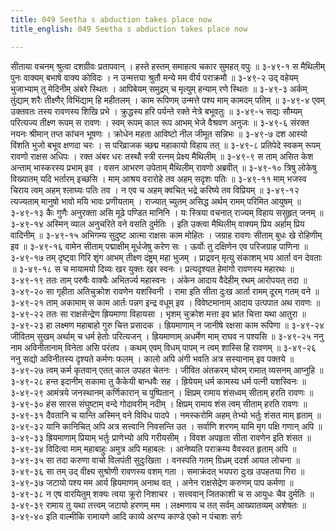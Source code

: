 ```yaml
---
title: 049 Seetha s abduction takes place now
title_english: 049 Seetha s abduction takes place now

---
```

<div class="audioEmbed"  caption="श्रीराम-हरिसीताराममूर्ति-घनपाठिभ्यां वचनम्" src="https://archive.org/download/Ramayana-recitation-Sriram-harisItArAmamUrti-Ghanapaati-v2/Kanda_3/Kanda_3_ARK-049-Sitaa_Apaharnam.mp3"></div>
सीताया वचनम् श्रुत्वा दशग्रीवः प्रतापवान् ।  
हस्ते हस्तम् समाहत्य चकार सुमहत् वपुः ॥ ३-४९-१  
स मैथिलीम् पुनः वाक्यम् बभाषे वाक्य कोविदः ।  
न उन्मत्तया श्रुतौ मन्ये मम वीर्य पराक्रमौ ॥ ३-४९-२  
उद् वहेयम् भुजाभ्याम् तु मेदिनीम् अंबरे स्थितः ।  
आपिबेयम् समुद्रम् च मृत्युम् हन्याम् रणे स्थितः ॥ ३-४९-३  
अर्कम् तुंद्याम् शरैः तीक्ष्णैर् विभिंद्याम् हि महीतलम् ।  
काम रूपिणम् उन्मत्ते पश्य माम् कामदम् पतिम् ॥ ३-४९-४  
एवम् उक्तवतः तस्य रावणस्य शिखि प्रभे ।  
क्रुद्धस्य हरि पर्यन्ते रक्ते नेत्रे बभूवतुः ॥ ३-४९-५  
सद्यः सौम्यम् परित्यज्य तीक्ष्ण रूपम् स रावणः ।  
स्वम् रूपम् काल रूप आभम् भेजे वैश्रवण अनुजः ॥ ३-४९-६  
संरक्त नयनः श्रीमान् तप्त कांचन भूषणः ।  
क्रोधेन महता आविष्टो नील जीमूत सन्निभः ॥ ३-४९-७  
दश आस्यो विंशति भुजो बभूव क्षणदा चरः ।  
स परिव्राजक च्छद्म महाकायो विहाय तत् ॥ ३-४९-८  
प्रतिपेदे स्वकम् रूपम् रावणो राक्षस अधिपः ।  
रक्त अंबर धरः तस्थौ स्त्री रत्नम् प्रेक्ष्य मैथिलीम् ॥ ३-४९-९  
स ताम् असित केश अन्ताम् भास्करस्य प्रभाम् इव ।  
वसन आभरण उपेताम् मैथिलीम् रावणो अब्रवीत् ॥ ३-४९-१०  
त्रिषु लोकेषु विख्यातम् यदि भर्तारम् इच्छसि ।  
माम् आश्रय वरारोहे तव अहम् सदृशः पतिः ॥ ३-४९-११  
माम् भजस्व चिराय त्वम् अहम् श्लाघ्यः पतिः तव ।  
न एव च अहम् क्वचित् भद्रे करिष्ये तव विप्रियम् ॥ ३-४९-१२  
त्यज्यताम् मानुषो भावो मयि भावः प्रणीयताम् ।  
राज्यात् च्युतम् असिद्ध अर्थम् रामम् परिमित आयुषम् ॥ ३-४९-१३  
कैः गुणैः अनुरक्ता असि मूढे पण्डित मानिनि ।  
यः स्त्रिया वचनात् राज्यम् विहाय ससुहृत् जनम् ॥ ३-४९-१४  
अस्मिन् व्याल अनुचरिते वने वसति दुर्मतिः ।  
इति उक्त्वा मैथिलीम् वाक्यम् प्रिय अर्हाम् प्रिय वादिनीम् ॥ ३-४९-१५  
अभिगम्य सुदुष्ट आत्मा राक्षसः काम मोहितः ।  
जग्राह रावणः सीताम् बुधः खे रोहिणीम् इव ॥ ३-४९-१६  
वामेन सीताम् पद्माक्षीम् मूर्धजेषु करेण सः ।  
ऊर्वोः तु दक्षिणेन एव परिजग्राह पाणिना ॥ ३-४९-१७  
तम् दृष्ट्वा गिरि शृंग आभम् तीक्ष्ण दंष्ट्रम् महा भुजम् ।  
प्राद्रवन् मृत्यु संकाशम् भय आर्ता वन देवताः ॥ ३-४९-१८  
स च मायामयो दिव्यः खर युक्तः खर स्वनः ।  
प्रत्यदृश्यत हेमांगो रावणस्य महारथः ॥ ३-४९-१९  
ततः ताम् परुषैः वाक्यैः अभितर्ज्य महास्वनः ।  
अंकेन आदाय वैदेहीम् रथम् आरोपयत् तदा ॥ ३-४९-२०  
सा गृहीता अतिचुक्रोश रावणेन यशस्विनी ।  
रामा इति सीता दुःख आर्ता रामम् दूरम् गतम् वने ॥ ३-४९-२१  
ताम् अकामाम् स काम आर्तः पन्नग इन्द्र वधूम् इव ।  
विवेष्टमानाम् आदाय उत्पपात अथ रावणः ॥ ३-४९-२२  
ततः सा राक्षसेन्द्रेण ह्रियमाणा विहायसा ।  
भृशम् चुक्रोश मत्ता इव भ्रांत चित्ता यथा आतुरा ॥ ३-४९-२३  
हा लक्ष्मण महाबाहो गुरु चित्त प्रसादक ।  
ह्रियमाणाम् न जानीषे रक्षसा काम रूपिणा ॥ ३-४९-२४  
जीवितम् सुखम् अर्थाम् च धर्म हेतोः परित्यजन् ।  
ह्रियमाणाम् अधर्मेण माम् राघव न पश्यसि ॥ ३-४९-२५  
ननु नाम अविनीतानाम् विनेता असि परंतप ।  
कथम् एवम् विधम् पापम् न त्वम् शास्सि हि रावणम् ॥ ३-४९-२६  
ननु सद्यो अविनीतस्य दृश्यते कर्मणः फलम् ।  
कालो अपि अंगी भवति अत्र सस्यानाम् इव पक्तये ॥ ३-४९-२७  
त्वम् कर्म कृतवान् एतत् काल उपहत चेतनः ।  
जीवित अंतकरम् घोरम् रामात् व्यसनम् आप्नुहि ॥ ३-४९-२८  
हन्त इदानीम् सकामा तु कैकेयी बान्धवैः सह ।  
ह्रियेयम् धर्म कामस्य धर्म पत्नी यशस्विनः ॥ ३-४९-२९  
आमंत्रये जनस्थानम् कर्णिकारान् च पुष्पितान् ।  
क्षिप्रम् रामाय शंसध्वम् सीताम् हरति रावणः ॥ ३-४९-३०  
हंस सारस संघुष्टाम् वन्दे गोदावरीम् नदीम् ।  
क्षिप्रम् रामाय शंस त्वम् सीताम् हरति रावणः ॥ ३-४९-३१  
दैवतानि च यान्ति अस्मिन् वने विविध पादपे ।  
नमस्करोमि अहम् तेभ्यो भर्तुः शंसत माम् हृताम् ॥ ३-४९-३२  
यानि कानिचित् अपि अत्र सत्त्वानि निवसन्ति उत ।  
सर्वाणि शरणम् यामि मृग पक्षि गणान् अपि ॥ ३-४९-३३  
ह्रियमाणाम् प्रियाम् भर्तुः प्राणेभ्यो अपि गरीयसीम् ।  
विवश अपहृता सीता रावणेन इति शंसत ॥ ३-४९-३४  
विदित्वा माम् महाबाहुः अमुत्र अपि महाबलः ।  
आनेष्यति पराक्रम्य वैवस्वत हृताम् अपि ॥ ३-४९-३५  
सा तदा करुणा वाचो विलपंती सुदुःखिता ।  
वनस्पति गतम् ग्रिध्रम् ददर्श आयत लोचना ॥ ३-४९-३६  
सा तम् उद् वीक्ष्य सुश्रोणी रावणस्य वशम् गता ।  
समाक्रंदत् भयपरा दुःख उपहतया गिरा ॥ ३-४९-३७  
जटायो पश्य मम आर्य ह्रियमाणम् अनाथ वत् ।  
अनेन राक्षसेद्रेण करुणम् पाप कर्मणा ॥ ३-४९-३८  
न एष वारयितुम् शक्यः त्वया क्रूरो निशाचर ।  
सत्त्ववान् जितकाशी च स आयुधः चैव दुर्मतिः ॥ ३-४९-३९  
रामाय तु यथा तत्त्वम् जटायो हरणम् मम ।  
लक्ष्मणाय च तत् सर्वम् आख्यातव्यम् अशेषतः ॥ ३-४९-४०  
इति वाल्मीकि रामायणे आदि काव्ये अरण्य काण्डे एको न पंचाशः सर्गः